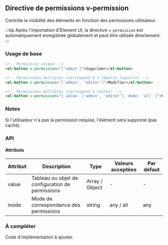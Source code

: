 ## Directive de permissions v-permission

Contrôle la visibilité des éléments en fonction des permissions utilisateur.

:::tip
Après l'importation d'Element UI, la directive `v-permission` est automatiquement enregistrée globalement et peut être utilisée directement.
:::

### Usage de base

```html
<!-- Permission unique -->
<el-button v-permission="['admin']">Supprimer</el-button>

<!-- Permissions multiples (correspond à n'importe laquelle) -->
<el-button v-permission="['admin', 'editor']">Modifier</el-button>

<!-- Permissions multiples (correspond à toutes) -->
<el-button v-permission="{ value: ['admin', 'editor'], mode: 'all' }">Gérer</el-button>
```

### Notes

Si l'utilisateur n'a pas la permission requise, l'élément sera supprimé (pas caché).

### API

#### Attributs

| Attribut | Description                                      | Type           | Valeurs acceptées | Par défaut |
| -------- | ------------------------------------------------ | -------------- | ----------------- | ---------- |
| value    | Tableau ou objet de configuration de permissions | Array / Object | -                 | -          |
| mode     | Mode de correspondance des permissions           | string         | any / all         | any        |

### À compléter

Code d'implémentation à ajouter.
